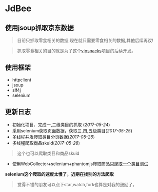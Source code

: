 # JdBee
## 使用jsoup抓取京东数据

> 目前只抓取零食相关的数据,现在就只需要零食相关的数据,其他后续再议!

> 抓取零食相关的目的就是为了这个[vipsnacks](https://github.com/handexing/vipsnacks)项目的后续开发。



## 使用框架

- httpclient
- jsoup
- slf4j
- selenium

## 更新日志

- 初始化项目，完成一,二级类目的抓取 (*2017-05-24*)
- 采用selenium获取页面数据，获取三,四,五级类目(*2017-05-25*)
- 多线程并发爬取类目分页数据(*2017-05-26*)
- 多线程爬取商品skuid(*2017-05-28*)

> 这个也可以爬取类目和商品skuid

- 使用WebCollector+selenium+phantomjs爬取商品[只爬取一个类目测试](*2017-06-01*)

**selenium这个爬取的速度太慢了，近期在找别的方法爬取**


> 觉得不错的朋友可以点下star,watch,fork也算是对我的鼓励了。